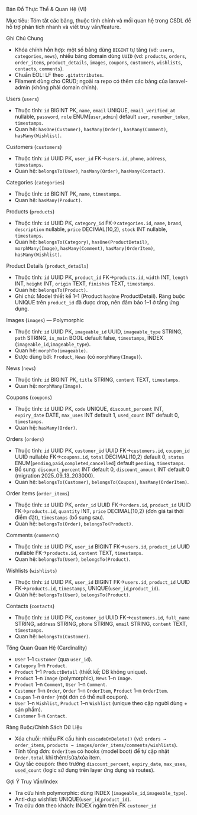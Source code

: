Bản Đồ Thực Thể & Quan Hệ (VI)

Mục tiêu: Tóm tắt các bảng, thuộc tính chính và mối quan hệ trong CSDL để hỗ trợ phân tích nhanh và viết truy vấn/feature.

Ghi Chú Chung
- Khóa chính hỗn hợp: một số bảng dùng `BIGINT` tự tăng (vd: `users`, `categories`, `news`), nhiều bảng domain dùng `UUID` (vd: `products`, `orders`, `order_items`, `product_details`, `images`, `coupons`, `customers`, `wishlists`, `contacts`, `comments`).
- Chuẩn EOL: LF theo `.gitattributes`.
- Filament dùng cho CRUD; ngoài ra repo có thêm các bảng của laravel-admin (không phải domain chính).

Users (`users`)
- Thuộc tính: `id` BIGINT PK, `name`, `email` UNIQUE, `email_verified_at` nullable, `password`, `role` ENUM[`user`,`admin`] default `user`, `remember_token`, `timestamps`.
- Quan hệ: `hasOne(Customer)`, `hasMany(Order)`, `hasMany(Comment)`, `hasMany(Wishlist)`.

Customers (`customers`)
- Thuộc tính: `id` UUID PK, `user_id` FK→`users.id`, `phone`, `address`, `timestamps`.
- Quan hệ: `belongsTo(User)`, `hasMany(Order)`, `hasMany(Contact)`.

Categories (`categories`)
- Thuộc tính: `id` BIGINT PK, `name`, `timestamps`.
- Quan hệ: `hasMany(Product)`.

Products (`products`)
- Thuộc tính: `id` UUID PK, `category_id` FK→`categories.id`, `name`, `brand`, `description` nullable, `price` DECIMAL(10,2), `stock` INT nullable, `timestamps`.
- Quan hệ: `belongsTo(Category)`, `hasOne(ProductDetail)`, `morphMany(Image)`, `hasMany(Comment)`, `hasMany(OrderItem)`, `hasMany(Wishlist)`.

Product Details (`product_details`)
- Thuộc tính: `id` UUID PK, `product_id` FK→`products.id`, `width` INT, `length` INT, `height` INT, `origin` TEXT, `finishes` TEXT, `timestamps`.
- Quan hệ: `belongsTo(Product)`.
- Ghi chú: Model thiết kế 1–1 (Product `hasOne` ProductDetail). Ràng buộc UNIQUE trên `product_id` đã được drop, nên đảm bảo 1–1 ở tầng ứng dụng.

Images (`images`) — Polymorphic
- Thuộc tính: `id` UUID PK, `imageable_id` UUID, `imageable_type` STRING, `path` STRING, `is_main` BOOL default false, `timestamps`, INDEX (`imageable_id`,`imageable_type`).
- Quan hệ: `morphTo(imageable)`.
- Được dùng bởi: `Product`, `News` (có `morphMany(Image)`).

News (`news`)
- Thuộc tính: `id` BIGINT PK, `title` STRING, `content` TEXT, `timestamps`.
- Quan hệ: `morphMany(Image)`.

Coupons (`coupons`)
- Thuộc tính: `id` UUID PK, `code` UNIQUE, `discount_percent` INT, `expiry_date` DATE, `max_uses` INT default 1, `used_count` INT default 0, `timestamps`.
- Quan hệ: `hasMany(Order)`.

Orders (`orders`)
- Thuộc tính: `id` UUID PK, `customer_id` UUID FK→`customers.id`, `coupon_id` UUID nullable FK→`coupons.id`, `total` DECIMAL(10,2) default 0, `status` ENUM[`pending`,`paid`,`completed`,`cancelled`] default `pending`, `timestamps`.
- Bổ sung: `discount_percent` INT default 0, `discount_amount` INT default 0 (migration 2025_09_13_203000).
- Quan hệ: `belongsTo(Customer)`, `belongsTo(Coupon)`, `hasMany(OrderItem)`.

Order Items (`order_items`)
- Thuộc tính: `id` UUID PK, `order_id` UUID FK→`orders.id`, `product_id` UUID FK→`products.id`, `quantity` INT, `price` DECIMAL(10,2) (đơn giá tại thời điểm đặt), `timestamps` (bổ sung sau).
- Quan hệ: `belongsTo(Order)`, `belongsTo(Product)`.

Comments (`comments`)
- Thuộc tính: `id` UUID PK, `user_id` BIGINT FK→`users.id`, `product_id` UUID nullable FK→`products.id`, `content` TEXT, `timestamps`.
- Quan hệ: `belongsTo(User)`, `belongsTo(Product)`.

Wishlists (`wishlists`)
- Thuộc tính: `id` UUID PK, `user_id` BIGINT FK→`users.id`, `product_id` UUID FK→`products.id`, `timestamps`, UNIQUE(`user_id`,`product_id`).
- Quan hệ: `belongsTo(User)`, `belongsTo(Product)`.

Contacts (`contacts`)
- Thuộc tính: `id` UUID PK, `customer_id` UUID FK→`customers.id`, `full_name` STRING, `address` STRING, `phone` STRING, `email` STRING, `content` TEXT, `timestamps`.
- Quan hệ: `belongsTo(Customer)`.

Tổng Quan Quan Hệ (Cardinality)
- `User` 1–1 `Customer` (qua `user_id`).
- `Category` 1–n `Product`.
- `Product` 1–1 `ProductDetail` (thiết kế; DB không unique).
- `Product` 1–n `Image` (polymorphic), `News` 1–n `Image`.
- `Product` 1–n `Comment`, `User` 1–n `Comment`.
- `Customer` 1–n `Order`, `Order` 1–n `OrderItem`, `Product` 1–n `OrderItem`.
- `Coupon` 1–n `Order` (một đơn có thể null coupon).
- `User` 1–n `Wishlist`, `Product` 1–n `Wishlist` (unique theo cặp người dùng + sản phẩm).
- `Customer` 1–n `Contact`.

Ràng Buộc/Chính Sách Dữ Liệu
- Xóa chuỗi: nhiều FK cấu hình `cascadeOnDelete()` (vd: `orders → order_items`, `products → images/order_items/comments/wishlists`).
- Tính tổng đơn: `OrderItem` có hooks (model boot) để tự cập nhật `Order.total` khi thêm/sửa/xóa item.
- Quy tắc coupon: theo trường `discount_percent`, `expiry_date`, `max_uses`, `used_count` (logic sử dụng trên layer ứng dụng và routes).

Gợi Ý Truy Vấn/Index
- Tra cứu hình polymorphic: dùng INDEX (`imageable_id`,`imageable_type`).
- Anti-dup wishlist: UNIQUE(`user_id`,`product_id`).
- Tra cứu đơn theo khách: INDEX ngầm trên FK `customer_id` 

